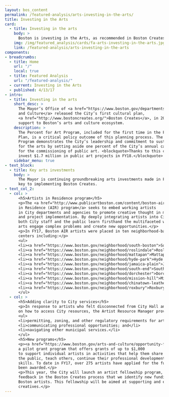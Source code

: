 ```yaml
---
layout: bos_content
permalink: /featured-analysis/arts-investing-in-the-arts/
title: Investing in the Arts
card:
  - title: Investing in the arts
    body: >
      Boston is investing in the Arts, as recommended in Boston Creates.
    img: /img/featured_analysis/cards/fa-arts-investing-in-the-arts.jpg
    link: /featured-analysis/arts-investing-in-the-arts
components:
- breadcrumbs:
  - title: Home
    url: "/"
    local: true
  - title: Featured Analysis
    url: "/featured-analysis/"
  - current: Investing in the Arts
  - published: 4/13/17
- intro:
  - title: Investing in the arts
    short_desc: >
      The Mayor’s Office of <a href="https://www.boston.gov/departments/arts-and-culture">Arts 
      and Culture</a> released the City’s first cultural plan, 
      <a href="http://www.bostoncreates.org/">Boston Creates</a>, in 2016, calling for increased 
      support to Boston’s arts and culture ecosystem.
    description: >
      The Percent for Art Program, included for the first time in the FY18-22 Capital 
      Plan, is a critical policy outcome of this planning process. The Percent for Art 
      Program demonstrates the City’s leadership and commitment to sustainable funding 
      for the arts by setting aside one percent of the City’s annual capital borrowing 
      for the commissioning of public art. <blockquote>Thanks to this commitment, the City will 
      invest $1.7 million in public art projects in FY18.</blockquote>
    sidebar_menu: true    
- text_block:
  - title: Key arts investments
    body: >
      The Mayor is continuing groundbreaking arts investments made in FY17 that are 
      key to implementing Boston Creates.
- text_col_2:
  - col: >
      <h5>Artists in Residence program</h5>
      <p>The <a href="http://www.publicartboston.com/content/boston-air">Boston Artists 
      in Residence (AIR) program</a> seeks to embed working artists 
      in City departments and agencies to promote creative thought in municipal problem-solving 
      and project implementation. By deeply integrating artists into City processes, 
      both City staff and the public learn firsthand the multifaceted ways in which the 
      arts engage complex problems and create new opportunities.</p>
      <p>In FY17, Boston AIR artists were placed in ten neighborhood-based community 
      centers including:</p>
      <ul>
      <li><a href="https://www.boston.gov/neighborhood/south-boston">South Boston</a>;</li>
      <li><a href="https://www.boston.gov/neighborhood/roslindale">Roslindale</a>;</li>
      <li><a href="https://www.boston.gov/neighborhood/mattapan">Mattapan</a>;</li>
      <li><a href="https://www.boston.gov/neighborhood/hyde-park">Hyde Park</a>;</li>
      <li><a href="https://www.boston.gov/neighborhood/jamaica-plain">Jamaica Plain</a>;</li>
      <li><a href="https://www.boston.gov/neighborhood/south-end">South End</a>;</li>
      <li><a href="https://www.boston.gov/neighborhood/dorchester">Dorchester</a>;</li>
      <li><a href="https://www.boston.gov/neighborhood/mission-hill">Mission Hill</a>;</li>
      <li><a href="https://www.boston.gov/neighborhood/chinatown-leather-district">Chinatown</a>; and</li>
      <li><a href="https://www.boston.gov/neighborhood/roxbury">Roxbury</a>.</li>
      </ul>
  - col: >
      <h5>Adding clarity to City services</h5>
      <p>In response to artists who felt disconnected from City Hall and sought clarity 
      on how to access City resources, the Artist Resource Manager provides staff support for:</p>
      <ul>
      <li>permitting, zoning, and other regulatory requirements for arts and culture uses;</li>
      <li>communicating professional opportunities; and</li>
      <li>navigating other municipal services.</li>
      </ul>
      <h5>New programs</h5>
      <p><a href="https://www.boston.gov/arts-and-culture/opportunity-fund">The Opportunity Fund</a> is 
      a pilot grant program that offers grants of up to $1,000 
      to support individual artists in activities that help them share their work with 
      the public, teach others, continue their professional development, and hone their 
      skills. To date in FY17, over 275 artists have applied for the fund, and 62 have 
      been awarded.</p>
      <p>This year, the City will launch an artist fellowship program, in response to 
      feedback in the Boston Creates process that we identify new funding streams for 
      Boston artists. This fellowship will be aimed at supporting and elevating Boston 
      creatives.</p>
---
```


